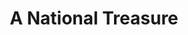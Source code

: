 ---
pid: FS220
title: A National Treasure
location_transcription: In front of Independence Hall of course
zipcode: '18966'
outside_phl: 'Southampton PA '
neighborhood: 
age: '25'
age_range: 20-29
instagram: 
image_file_name: FS_220.jpg
proposal_transcription: Nicolas Cage wearing a toga and laurel wraths (nothing else),
  whilst smacking down Sean Bean with the Declaration of Independence.
topic: Figure,History,Pop Culture
topic_summary: 0, 0, 0
type: Sculpture Statue
keywords_other: 
credit: Tom Lynsky
image_labels: 
twitter: 
facebook: 
permalink: "/monuments/fs220/"
layout: item-page
---